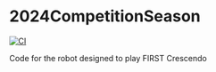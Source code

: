 # 2024CompetitionSeason

[![CI](https://github.com/FRC5190/2024CompetitionSeason/actions/workflows/ci.yml/badge.svg)](https://github.com/FRC5190/2024CompetitionSeason/actions/workflows/ci.yml)

Code for the robot designed to play FIRST Crescendo
